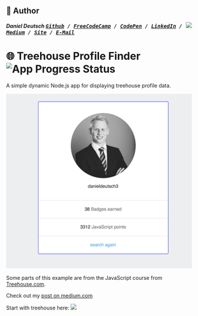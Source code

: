 ## 📝 Author
[<img src="https://s3-us-west-2.amazonaws.com/s.cdpn.io/854371/profile/profile-80_2.jpg" align="right">](http://ddcreationstudios.at/)

##### Daniel Deutsch <kbd>[Github](https://github.com/DDCreationStudios) / [FreeCodeCamp](https://www.freecodecamp.com/ddcreationstudios) / [CodePen](http://codepen.io/ddcreationstudios/) / [LinkedIn](https://www.linkedin.com/in/daniel-deutsch-b95611127) / [Medium](https://medium.com/@ddcreationstudi) / [Site](http://ddcreationstudios.at/) /  [E-Mail](mailto:deudan1010@gmail.com)</kbd>

# 🌐 Treehouse Profile Finder![App Progress Status](https://img.shields.io/badge/Status-Finished-0520b7.svg?style=plastic)

A simple dynamic Node.js app for displaying treehouse profile data. 

<img src="./preview.png" alt="pic"/>

Some parts of this example are from the JavaScript course from [Treehouse.com](https://teamtreehouse.com/tracks/full-stack-javascript).

Check out my [post on medium.com]()

Start with treehouse here:
<a href="http://referrals.trhou.se/danieldeutsch3" target="_blank"><img src="https://static.teamtreehouse.com/assets/content/referral-badge-grn.png"/></a>